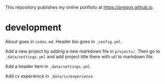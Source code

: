 This repository publishes my online portfolio at https://preqon.github.io. 

# development

About goes in `index.md`. Header bio goes in `_config.yml`.

Add a new project by adding a new markdown file in `projects/`. Then go to 
`_data/settings.yml` and add project title there with url to markdown file.

Add a header item in `_data/settings.yml`.

Add cv experience in `_data/cv/experience`

